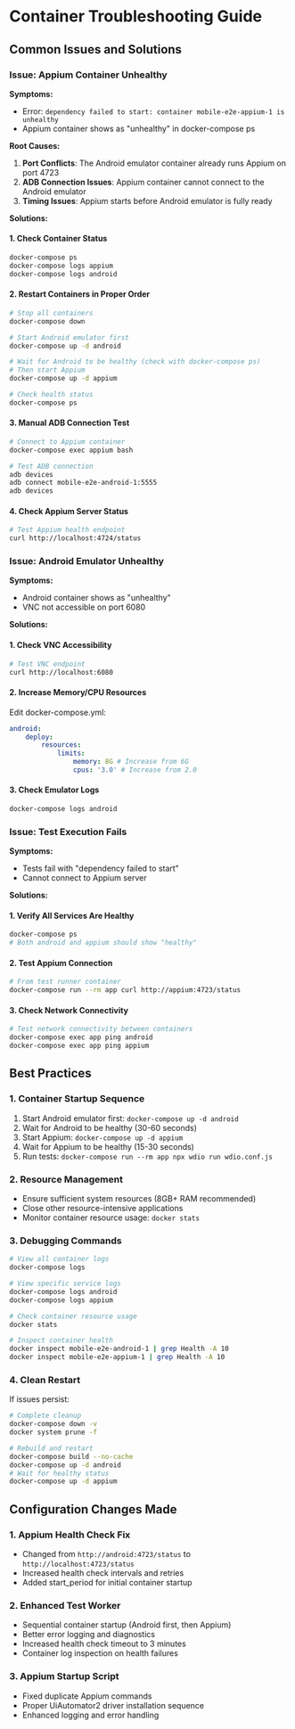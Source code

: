 # Container Troubleshooting Guide

## Common Issues and Solutions

### Issue: Appium Container Unhealthy

**Symptoms:**

-   Error: `dependency failed to start: container mobile-e2e-appium-1 is unhealthy`
-   Appium container shows as "unhealthy" in docker-compose ps

**Root Causes:**

1. **Port Conflicts**: The Android emulator container already runs Appium on port 4723
2. **ADB Connection Issues**: Appium container cannot connect to the Android emulator
3. **Timing Issues**: Appium starts before Android emulator is fully ready

**Solutions:**

#### 1. Check Container Status

```bash
docker-compose ps
docker-compose logs appium
docker-compose logs android
```

#### 2. Restart Containers in Proper Order

```bash
# Stop all containers
docker-compose down

# Start Android emulator first
docker-compose up -d android

# Wait for Android to be healthy (check with docker-compose ps)
# Then start Appium
docker-compose up -d appium

# Check health status
docker-compose ps
```

#### 3. Manual ADB Connection Test

```bash
# Connect to Appium container
docker-compose exec appium bash

# Test ADB connection
adb devices
adb connect mobile-e2e-android-1:5555
adb devices
```

#### 4. Check Appium Server Status

```bash
# Test Appium health endpoint
curl http://localhost:4724/status
```

### Issue: Android Emulator Unhealthy

**Symptoms:**

-   Android container shows as "unhealthy"
-   VNC not accessible on port 6080

**Solutions:**

#### 1. Check VNC Accessibility

```bash
# Test VNC endpoint
curl http://localhost:6080
```

#### 2. Increase Memory/CPU Resources

Edit docker-compose.yml:

```yaml
android:
    deploy:
        resources:
            limits:
                memory: 8G # Increase from 6G
                cpus: '3.0' # Increase from 2.0
```

#### 3. Check Emulator Logs

```bash
docker-compose logs android
```

### Issue: Test Execution Fails

**Symptoms:**

-   Tests fail with "dependency failed to start"
-   Cannot connect to Appium server

**Solutions:**

#### 1. Verify All Services Are Healthy

```bash
docker-compose ps
# Both android and appium should show "healthy"
```

#### 2. Test Appium Connection

```bash
# From test runner container
docker-compose run --rm app curl http://appium:4723/status
```

#### 3. Check Network Connectivity

```bash
# Test network connectivity between containers
docker-compose exec app ping android
docker-compose exec app ping appium
```

## Best Practices

### 1. Container Startup Sequence

1. Start Android emulator first: `docker-compose up -d android`
2. Wait for Android to be healthy (30-60 seconds)
3. Start Appium: `docker-compose up -d appium`
4. Wait for Appium to be healthy (15-30 seconds)
5. Run tests: `docker-compose run --rm app npx wdio run wdio.conf.js`

### 2. Resource Management

-   Ensure sufficient system resources (8GB+ RAM recommended)
-   Close other resource-intensive applications
-   Monitor container resource usage: `docker stats`

### 3. Debugging Commands

```bash
# View all container logs
docker-compose logs

# View specific service logs
docker-compose logs android
docker-compose logs appium

# Check container resource usage
docker stats

# Inspect container health
docker inspect mobile-e2e-android-1 | grep Health -A 10
docker inspect mobile-e2e-appium-1 | grep Health -A 10
```

### 4. Clean Restart

If issues persist:

```bash
# Complete cleanup
docker-compose down -v
docker system prune -f

# Rebuild and restart
docker-compose build --no-cache
docker-compose up -d android
# Wait for healthy status
docker-compose up -d appium
```

## Configuration Changes Made

### 1. Appium Health Check Fix

-   Changed from `http://android:4723/status` to `http://localhost:4723/status`
-   Increased health check intervals and retries
-   Added start_period for initial container startup

### 2. Enhanced Test Worker

-   Sequential container startup (Android first, then Appium)
-   Better error logging and diagnostics
-   Increased health check timeout to 3 minutes
-   Container log inspection on health failures

### 3. Appium Startup Script

-   Fixed duplicate Appium commands
-   Proper UiAutomator2 driver installation sequence
-   Enhanced logging and error handling
